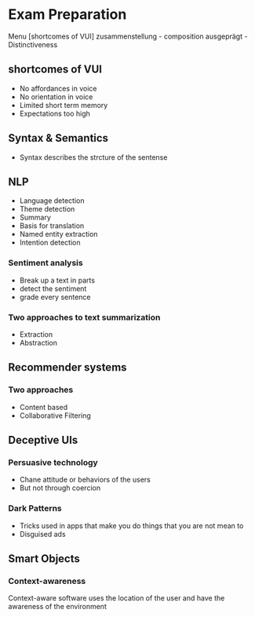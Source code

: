 # Exam Preparation
Menu
[shortcomes of VUI]
zusammenstellung - composition 
ausgeprägt - Distinctiveness 
## shortcomes of VUI
- No affordances in voice 
- No orientation in voice 
- Limited short term memory 
- Expectations too high 
## Syntax & Semantics 
- Syntax describes the strcture of the sentense

## NLP 
- Language detection
- Theme detection
- Summary 
- Basis for translation
- Named entity extraction 
- Intention detection 

### Sentiment analysis 
- Break up a text in parts 
- detect the sentiment 
- grade every sentence 

### Two approaches to text summarization
- Extraction
- Abstraction

## Recommender systems 
### Two approaches 
- Content based
- Collaborative Filtering

## Deceptive UIs
### Persuasive technology 
- Chane attitude or behaviors of the users
- But not through coercion

### Dark Patterns 
- Tricks used in apps that make you do things that you are not mean to 
- Disguised ads

## Smart Objects 
### Context-awareness 
Context-aware software uses the location of the user and have the awareness of the environment 
